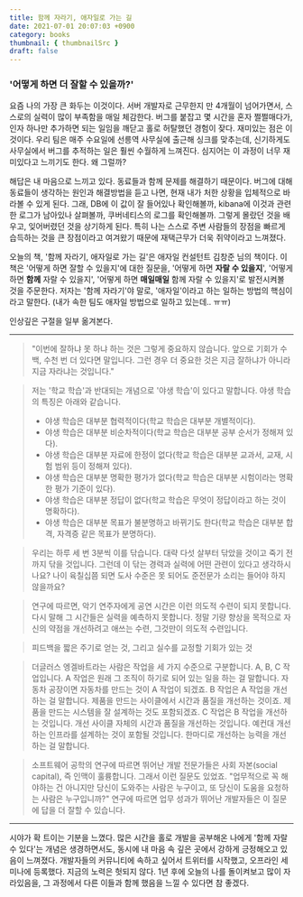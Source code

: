 ```yaml
---
title: 함께 자라기, 애자일로 가는 길
date: 2021-07-01 20:07:03 +0900
category: books
thumbnail: { thumbnailSrc }
draft: false
---
```


### '어떻게 하면 더 잘할 수 있을까?'

요즘 나의 가장 큰 화두는 이것이다. 서버 개발자로 근무한지 만 4개월이 넘어가면서, 스스로의 실력이 많이 부족함을 매일 체감한다. 버그를 붙잡고 몇 시간을 혼자 쩔쩔매다가, 인자 하나만 추가하면 되는 일임을 깨닫고 홀로 허탈했던 경험이 잦다. 재미있는 점은 이것이다. 우리 팀은 매주 수요일에 선릉역 사무실에 출근해 싱크를 맞추는데, 신기하게도 사무실에서 버그를 추적하는 일은 훨씬 수월하게 느껴진다. 심지어는 이 과정이 너무 재미있다고 느끼기도 한다. 왜 그럴까?

해답은 내 마음으로 느끼고 있다. 동료들과 함께 문제를 해결하기 때문이다. 버그에 대해 동료들이 생각하는 원인과 해결방법을 듣고 나면, 현재 내가 처한 상황을 입체적으로 바라볼 수 있게 된다. 그래, DB에 이 값이 잘 들어있나 확인해볼까, kibana에 이것과 관련한 로그가 남아있나 살펴볼까, 쿠버네티스의 로그를 확인해볼까. 그렇게 몰랐던 것을 배우고, 잊어버렸던 것을 상기하게 된다. 특히 나는 스스로 주변 사람들의 장점을 빠르게 습득하는 것을 큰 장점이라고 여겨왔기 때문에 재택근무가 더욱 쥐약이라고 느껴졌다.

오늘의 책, '함께 자라기, 애자일로 가는 길'은 애자일 컨설턴트 김창준 님의 책이다. 이 책은 '어떻게 하면 잘할 수 있을지'에 대한 질문을, '어떻게 하면 **자랄 수 있을지**', '어떻게 하면 **함께** 자랄 수 있을지', '어떻게 하면 **매일매일** 함께 자랄 수 있을지'로 발전시켜볼 것을 주문한다. 저자는 '함께 자라기'야 말로, '애자일'이라고 하는 일하는 방법의 핵심이라고 말한다. (내가 속한 팀도 애자일 방법으로 일하고 있는데.. ㅠㅠ)

인상깊은 구절을 일부 옮겨본다.

---

> "이번에 잘하냐 못 하냐 하는 것은 그렇게 중요하지 않습니다. 앞으로 기회가 수백, 수천 번 더 있다면 말입니다. 그런 경우 더 중요한 것은 지금 잘하냐가 아니라 지금 자라냐는 것입니다."

> 저는 '학교 학습'과 반대되는 개념으로 '야생 학습'이 있다고 말합니다. 야생 학습의 특징은 아래와 같습니다.
> - 야생 학습은 대부분 협력적이다(학교 학습은 대부분 개별적이다).
> - 야생 학습은 대부분 비순차적이다(학교 학습은 대부분 공부 순서가 정해져 있다).
> - 야생 학습은 대부분 자료에 한정이 없다(학교 학습은 대부분 교과서, 교재, 시험 범위 등이 정해져 있다).
> - 야생 학습은 대부분 명확한 평가가 없다(학교 학습은 대부분 시험이라는 명확한 평가 기준이 있다).
> - 야생 학습은 대부분 정답이 없다(학교 학습은 무엇이 정답이라고 하는 것이 명확하다).
> - 야생 학습은 대부분 목표가 불분명하고 바뀌기도 한다(학교 학습은 대부분 합격, 자격증 같은 목표가 분명하다).

> 우리는 하루 세 번 3분씩 이를 닦습니다. 대략 다섯 살부터 닦았을 것이고 죽기 전까지 닦을 것입니다. 그런데 이 닦는 경력과 실력에 어떤 관련이 있다고 생각하시나요? 나이 육칠십쯤 되면 도사 수준은 못 되어도 준전문가 소리는 들어야 하지 않을까요?

> 연구에 따르면, 악기 연주자에게 공연 시간은 이런 의도적 수련이 되지 못합니다. 다시 말해 그 시간들은 실력을 예측하지 못합니다. 정말 기량 향상을 목적으로 자신의 약점을 개선하려고 애쓰는 수련, 그것만이 의도적 수련입니다.

> 피드백을 짧은 주기로 얻는 것, 그리고 실수를 교정할 기회가 있는 것

> 더글러스 엥겔바트라는 사람은 작업을 세 가지 수준으로 구분합니다. A, B, C 작업입니다. 
> A 작업은 원래 그 조직이 하기로 되어 있는 일을 하는 걸 말합니다. 자동차 공장이면 자동차를 만드는 것이 A 작업이 되겠죠. 
> B 작업은 A 작업을 개선하는 걸 말합니다. 제품을 만드는 사이클에서 시간과 품질을 개선하는 것이죠. 제품을 만드는 시스템을 잘 설계하는 것도 포함되겠죠.
> C 작업은 B 작업을 개선하는 것입니다. 개선 사이클 자체의 시간과 품질을 개선하는 것입니다. 예컨대 개선하는 인프라를 설계하는 것이 포함될 것입니다. 한마디로 개선하는 능력을 개선하는 걸 말합니다. 

> 소프트웨어 공학의 연구에 따르면 뛰어난 개발 전문가들은 사회 자본(social capital), 즉 인맥이 훌륭합니다. 그래서 이런 질문도 있었죠. "업무적으로 꼭 해야하는 건 아니지만 당신이 도와주는 사람은 누구이고, 또 당신이 도움을 요청하는 사람은 누구입니까?" 연구에 따르면 업무 성과가 뛰어난 개발자들은 이 질문에 답을 더 잘할 수 있습니다.

----

시야가 확 트이는 기분을 느꼈다. 많은 시간을 홀로 개발을 공부해온 나에게 '함께 자랄 수 있다'는 개념은 생경하면서도, 동시에 내 마음 속 깊은 곳에서 강하게 긍정해오고 있음이 느껴졌다. 개발자들의 커뮤니티에 속하고 싶어서 트위터를 시작했고, 오프라인 세미나에 등록했다. 지금의 노력은 헛되지 않다. 1년 후에 오늘의 나를 돌이켜보고 많이 자라있음을, 그 과정에서 다른 이들과 함께 했음을 느낄 수 있다면 참 좋겠다.